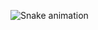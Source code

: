 ![Snake animation](https://github.com/baravra/baravra/blob/output/github-contribution-grid-snake.svg)
